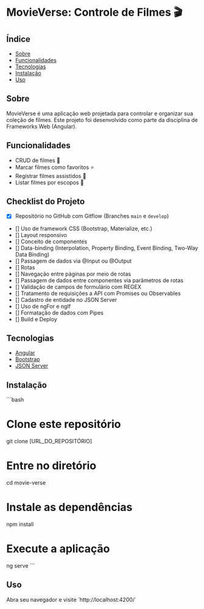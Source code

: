 # MovieVerse: Controle de Filmes 🎬

## Índice

- [Sobre](#sobre)
- [Funcionalidades](#funcionalidades)
- [Tecnologias](#tecnologias)
- [Instalação](#instalação)
- [Uso](#uso)

## Sobre

MovieVerse é uma aplicação web projetada para controlar e organizar sua coleção de filmes. Este projeto foi desenvolvido como parte da disciplina de Frameworks Web (Angular).

## Funcionalidades

- CRUD de filmes 🎥
- Marcar filmes como favoritos ⭐
- Registrar filmes assistidos 👀
- Listar filmes por escopos 📑

## Checklist do Projeto

- [x] Repositório no GitHub com Gitflow (Branches `main` e `develop`)
- [] Uso de framework CSS (Bootstrap, Materialize, etc.)
- [] Layout responsivo
- [] Conceito de componentes
- [] Data-binding (Interpolation, Property Binding, Event Binding, Two-Way Data Binding)
- [] Passagem de dados via @Input ou @Output
- [] Rotas
- [] Navegação entre páginas por meio de rotas
- [] Passagem de dados entre componentes via parâmetros de rotas
- [] Validação de campos de formulário com REGEX
- [] Tratamento de requisições a API com Promises ou Observables
- [] Cadastro de entidade no JSON Server
- [] Uso de ngFor e ngIf
- [] Formatação de dados com Pipes
- [] Build e Deploy

## Tecnologias

- [Angular](https://angular.io/)
- [Bootstrap](https://getbootstrap.com/)
- [JSON Server](https://github.com/typicode/json-server)

## Instalação

\`\`\`bash
# Clone este repositório
git clone [URL_DO_REPOSITÓRIO]

# Entre no diretório
cd movie-verse

# Instale as dependências
npm install

# Execute a aplicação
ng serve
\`\`\`

## Uso

Abra seu navegador e visite \`http://localhost:4200/\`

